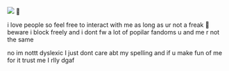 


![](https://komarev.com/ghpvc/?username=partiesareforlosers&color=ff7f69&label=my+lab+subjects) 🥩

i love people so feel free to interact with me as long as ur not a freak 🙂 beware i block freely and i dont fw a lot of popilar fandoms u and me r not the same

no im nottt dyslexic I just dont care abt my spelling and if u make fun of me for it trust me I rlly dgaf
